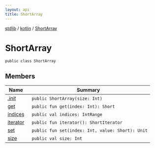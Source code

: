 ```yaml
---
layout: api
title: ShortArray
---
```

[stdlib](../../index.html) / [kotlin](../index.html) / [ShortArray](index.html)

# ShortArray

```
public class ShortArray
```
## Members
| Name | Summary |
|------|---------|
|[*.init*](_init_.html)|&nbsp;&nbsp;`public ShortArray(size: Int)`<br>|
|[get](get.html)|&nbsp;&nbsp;`public fun get(index: Int): Short`<br>|
|[indices](indices.html)|&nbsp;&nbsp;`public val indices: IntRange`<br>|
|[iterator](iterator.html)|&nbsp;&nbsp;`public fun iterator(): ShortIterator`<br>|
|[set](set.html)|&nbsp;&nbsp;`public fun set(index: Int, value: Short): Unit`<br>|
|[size](size.html)|&nbsp;&nbsp;`public val size: Int`<br>|
